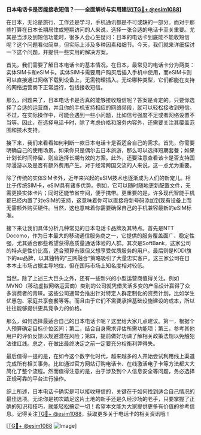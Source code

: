 **日本电话卡是否能接收短信？——全面解析与实用建议[[TG💪+ @esim1088](https://t.me/s/esim1088)]**

在日本，无论是旅行、工作还是学习，手机通讯都是不可或缺的一部分。而对于那些打算在日本长期居住或短期访问的人来说，选择一张合适的电话卡至关重要。尤其是当涉及到短信功能时，很多人会心生疑问：日本的电话卡到底能不能收短信呢？这个问题看似简单，但实际上涉及多种因素和细节。今天，我们就来详细探讨一下这个问题，并提供一些实用的解决方案。

首先，我们需要了解日本电话卡的基本情况。在日本，最常见的电话卡分为两类：实体SIM卡和eSIM卡。实体SIM卡需要用户购买后插入手机中使用，而eSIM卡则可以直接通过网络下载到设备上，无需物理插入。无论哪种类型，它们都能在支持的网络运营商下正常运行，包括接收短信。

那么，问题来了，日本电话卡是否真的能够接收短信呢？答案是肯定的。只要你选择了合适的运营商，并且你的手机支持相应的网络频段，就可以轻松接收到短信。不过，在实际操作中，可能会遇到一些小问题，比如信号强度不足或者网络设置不当等。因此，在选择电话卡时，除了考虑价格和服务内容外，还需要关注其覆盖范围和技术支持。

接下来，我们来看看如何判断一款日本电话卡是否适合自己的需求。首先，你需要明确自己的使用场景。如果你只是偶尔去日本旅游，那么可以选择短期套餐；如果计划长时间停留，则应选择长期有效的方案。此外，还要注意查看该卡是否支持国际漫游以及是否有额外费用产生。对于经常跨国交流的人来说，这一点尤为重要。

除了传统的实体SIM卡外，近年来兴起的eSIM技术也逐渐成为人们的新宠儿。相比于传统SIM卡，eSIM具有诸多优势。例如，它可以随时随地更新配置文件，无需更换实体卡片；同时还能节省空间，便于携带。更重要的是，许多现代智能手机都已经内置了对eSIM的支持，这意味着你可以直接将新号码添加到现有设备上而无需额外购买硬件。当然，这也意味着你需要确保自己的手机兼容最新的eSIM标准。

接下来让我们具体分析几种常见的日本电话卡品牌及其特点。首先是NTT Docomo，作为日本最大的移动通信服务商之一，它提供的服务覆盖面广、稳定性强，尤其适合那些希望获得高质量通话体验的人群。其次是SoftBank，这家公司的特点是性价比高，适合预算有限但又想享受优质服务的用户。最后则是KDDI旗下的au品牌，以其独特的“三网融合”策略吸引了大量忠实客户。这三家公司在日本本土市场占据主导地位，但在国际市场上知名度相对较低。

当然，除了上述三大巨头之外，还有一些新兴的小型运营商值得关注。例如MVNO（移动虚拟网络运营商）类别的公司就凭借灵活多变的产品设计赢得了众多消费者的青睐。这些公司通常会推出针对特定人群定制化的资费计划，比如学生优惠包、家庭共享套餐等等。而且由于它们不需要承担基础设施建设的成本，所以往往能够提供更具竞争力的价格。

那么，如何选择最适合自己的日本电话卡呢？这里给大家几点建议。第一，根据个人预算确定目标价位区间；第二，结合自身需求评估所需功能项；第三，参考其他用户的评价反馈以规避潜在风险；第四，提前做好功课了解相关政策法规以免触犯法律红线。总之，在做出最终决定之前一定要充分权衡利弊得失。

最后值得一提的是，在如今这个数字化时代，越来越多的人开始尝试利用线上渠道完成所有相关事务。比如通过官方网站订购电话卡、在线激活电子卡等方法都大大简化了整个流程。然而值得注意的是，由于涉及到个人信息安全等问题，务必选择正规可靠的平台进行操作。

综上所述，日本电话卡确实是可以接收短信的，关键在于如何找到适合自己情况的最佳选项。无论你是初次踏足这片土地的新手还是久经沙场的老手，只要掌握了正确的知识和技巧，就能轻松搞定一切！希望本文能为大家提供更多有价值的参考信息。记得关注[TG💪+ @esim1088](https://t.me/s/esim1088)，获取更多关于电话卡的相关资讯哦！

[[TG💪+ @esim1088](https://t.me/s/esim1088) ![Image](https://i.postimg.cc/4NQfJmqS/Snipaste-2025-05-13-00-14-12.png)]